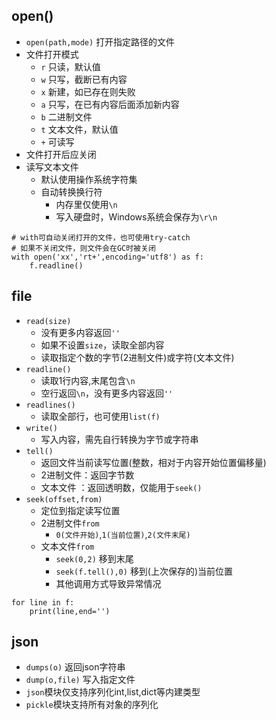 ## open()
- `open(path,mode)` 打开指定路径的文件
- 文件打开模式
    - `r` 只读，默认值
    - `w` 只写，截断已有内容
    - `x` 新建，如已存在则失败
    - `a` 只写，在已有内容后面添加新内容
    - `b` 二进制文件
    - `t` 文本文件，默认值
    - `+` 可读写
- 文件打开后应关闭
- 读写文本文件
    - 默认使用操作系统字符集 
    - 自动转换换行符
        - 内存里仅使用`\n`
        - 写入硬盘时，Windows系统会保存为`\r\n`
```
# with可自动关闭打开的文件，也可使用try-catch
# 如果不关闭文件，则文件会在GC时被关闭
with open('xx','rt+',encoding='utf8') as f:
    f.readline()
```

## file
- `read(size)`
    - 没有更多内容返回`''` 
    - 如果不设置`size`，读取全部内容
    - 读取指定个数的字节(2进制文件)或字符(文本文件)
- `readline()`
    - 读取1行内容,末尾包含`\n`
    - 空行返回`\n`，没有更多内容返回`''`
- `readlines()`
    - 读取全部行，也可使用`list(f)`
- `write()`
    - 写入内容，需先自行转换为字节或字符串
- `tell()`
    - 返回文件当前读写位置(整数，相对于内容开始位置偏移量)
    - 2进制文件：返回字节数
    - 文本文件 ：返回透明数，仅能用于`seek()`
- `seek(offset,from)`
    - 定位到指定读写位置
    - 2进制文件`from`
        - `0(文件开始)`,`1(当前位置)`,`2(文件末尾)` 
    - 文本文件`from`
        - `seek(0,2)`        移到末尾    
        - `seek(f.tell(),0)` 移到(上次保存的)当前位置
        - 其他调用方式导致异常情况
```
for line in f:
    print(line,end='')
```

## json
- `dumps(o)`     返回json字符串
- `dump(o,file)` 写入指定文件
- `json`模块仅支持序列化int,list,dict等内建类型
- `pickle`模块支持所有对象的序列化